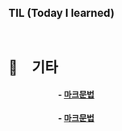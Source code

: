 TIL  (Today I learned)
---------
</br>

# 🫶 기타
### 　　　　　　-  [마크문법](마크다운문법.md)
### 　　　　　　-  [마크문법](마크다운문법.md)

   
